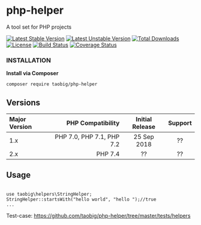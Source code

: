 # php-helper
A tool set for PHP projects

[![Latest Stable Version](https://poser.pugx.org/taobig/php-helper/v/stable)](https://packagist.org/packages/taobig/php-helper)
[![Latest Unstable Version](https://poser.pugx.org/taobig/php-helper/v/unstable)](https://packagist.org/packages/taobig/php-helper)
[![Total Downloads](https://poser.pugx.org/taobig/php-helper/downloads)](https://packagist.org/packages/taobig/php-helper)
[![License](https://poser.pugx.org/taobig/php-helper/license)](https://packagist.org/packages/taobig/php-helper)
[![Build Status](https://travis-ci.org/taobig/php-helper.svg?branch=master)](https://travis-ci.org/taobig/php-helper)
[![Coverage Status](https://coveralls.io/repos/github/taobig/php-helper/badge.svg)](https://coveralls.io/github/taobig/php-helper)

### INSTALLATION
**Install via Composer**  
```
composer require taobig/php-helper

```
## Versions
| Major Version	 | PHP Compatibility	 | Initial Release	 | Support |
| :-----| ----: | :----: | :----: |
| 1.x | PHP 7.0, PHP 7.1, PHP 7.2 | 25 Sep 2018 | ?? |
| 2.x | PHP 7.4 | ?? | ?? |

## Usage
```

use taobig\helpers\StringHelper;
StringHelper::startsWith("hello world", "hello ");//true
...

```
Test-case: https://github.com/taobig/php-helper/tree/master/tests/helpers
